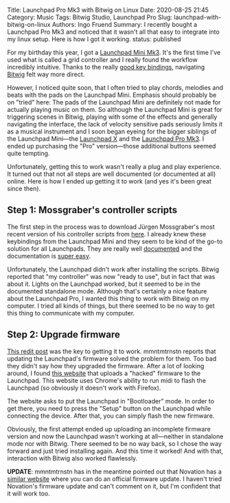 Title: Launchpad Pro Mk3 with Bitwig on Linux
Date: 2020-08-25 21:45
Category: Music
Tags: Bitwig Studio, Launchpad Pro
Slug: launchpad-with-bitwig-on-linux
Authors: Ingo Fruend
Summary: I recently bought a Launchpad Pro Mk3 and noticed that it wasn't all that easy to integrate into my linux setup. Here is how I got it working.
status: published

For my birthday this year, I got a [Launchpad Mini Mk3](https://novationmusic.com/en/launch/launchpad-mini).
It's the first time I've used what is called a grid controller and I really found the workflow incredibly intuitive.
Thanks to the really [good key bindings](http://www.mossgrabers.de/Software/Bitwig/Bitwig.html), navigating [Bitwig](https://www.bitwig.com/en/home.html) felt way more direct.

However, I noticed quite soon, that I often tried to play chords, melodies and beats with the pads on the Launchpad Mini.
Emphasis should probably be on "tried" here:
The pads of the Launchpad Mini are definitely not made for actually playing music on them.
So although the Launchpad Mini is great for triggering scenes in Bitwig, playing with some of the effects and generally navigating the interface, the lack of velocity sensitive pads seriously limits it as a musical instrument and I soon began eyeing for the bigger siblings of the Launchpad Mini&mdash;the [Launchpad X](https://novationmusic.com/en/launch/launchpad-x) and the [Launchpad Pro Mk3](https://novationmusic.com/en/launch/launchpad-pro).
I ended up purchasing the "Pro" version&mdash;those additional buttons seemed quite tempting.

Unfortunately, getting this to work wasn't really a plug and play experience.
It turned out that not all steps are well documented (or documented at all) online.
Here is how I ended up getting it to work (and yes it's been great since then).

## Step 1: Mossgraber's controller scripts

The first step in the process was to download J&uuml;rgen Mossgraber's most recent version of his controller scripts from [here](http://www.mossgrabers.de/Software/Bitwig/Bitwig.html).
I already knew these keybindings from the Launchpad Mini and they seem to be kind of the go-to solution for all Launchpads.
They are really well [documented](https://github.com/git-moss/DrivenByMoss-Documentation/blob/master/Novation/Novation-Launchpad.md) and the documentation is [super easy](https://github.com/git-moss/DrivenByMoss-Documentation/blob/master/Installation.md).

Unfortunately, the Launchpad didn't work after installing the scripts.
Bitwig reported that "my controller" was now "ready to use", but in fact that was about it.
Lights on the Launchpad worked, but it seemed to be in the documented standalone mode.
Although that's certainly a nice feature about the Launchpad Pro, I wanted this thing to work with Bitwig on my computer.
I tried all kinds of things, but there seemed to be no way to get this thing to communicate with my computer.

## Step 2: Upgrade firmware

[This redit post](https://www.reddit.com/r/Bitwig/comments/hm4vfu/linux_bitwig_novation_launchpad_pro_mk_3/) was the key to getting it to work.
mmntmtrnstn reports that updating the Launchpad's firmware solved the problem for them.
Too bad they didn't say how they upgraded the firmware.
After a lot of looking around, I found [this website](https://fw.mat1jaczyyy.com/firmware) that uploads a "hacked" firmware to the Launchpad.
This website uses Chrome's ability to run midi to flash the Launchpad (so obviously it doesn't work with Firefox).

The website asks to put the Launchpad in "Bootloader" mode.
In order to get there, you need to press the "Setup" button on the Launchpad while connecting the device.
After that, you can simply flash the new firmware.

Obviously, the first attempt ended up uploading an incomplete firmware version and now the Launchpad wasn't working at all&mdash;neither in standalone mode nor with Bitwig.
There seemed to be no way back, so I chose the way forward and just tried installing again.
And this time it worked!
And with that, interaction with Bitwig also worked flawlessly.

**UPDATE**: mmntmtrnstn has in the meantime pointed out that Novation has a [similar website](https://components.novationmusic.com/launchpad-pro-mk3/firmware) where you can do an official firmware update.
I haven't tried Novation's firmware update and can't comment on it, but I'm confident that it will work too.
